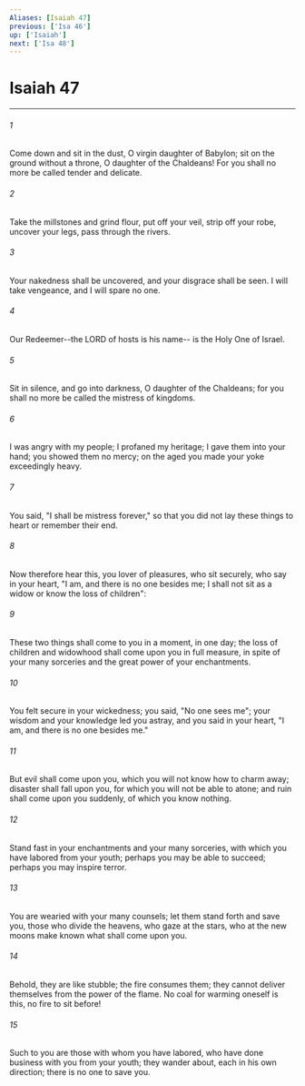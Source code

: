 ```yaml
---
Aliases: [Isaiah 47]
previous: ['Isa 46']
up: ['Isaiah']
next: ['Isa 48']
---
```

# Isaiah 47

***

 

###### 1 
Come down and sit in the dust, 
 O virgin daughter of Babylon; 
 sit on the ground without a throne, 
 O daughter of the Chaldeans! 
 For you shall no more be called 
 tender and delicate. 
 
 

###### 2 
Take the millstones and grind flour, 
 put off your veil, 
 strip off your robe, uncover your legs, 
 pass through the rivers. 
 
 

###### 3 
Your nakedness shall be uncovered, 
 and your disgrace shall be seen. 
 I will take vengeance, 
 and I will spare no one. 
 
 

###### 4 
Our Redeemer--the LORD of hosts is his name-- 
 is the Holy One of Israel.
 
 

###### 5 
Sit in silence, and go into darkness, 
 O daughter of the Chaldeans; 
 for you shall no more be called 
 the mistress of kingdoms. 
 
 

###### 6 
I was angry with my people; 
 I profaned my heritage; 
 I gave them into your hand; 
 you showed them no mercy; 
 on the aged you made your yoke exceedingly heavy. 
 
 

###### 7 
You said, "I shall be mistress forever," 
 so that you did not lay these things to heart 
 or remember their end.
 
 

###### 8 
Now therefore hear this, you lover of pleasures, 
 who sit securely, 
 who say in your heart, 
 "I am, and there is no one besides me; 
 I shall not sit as a widow 
 or know the loss of children": 
 
 

###### 9 
These two things shall come to you 
 in a moment, in one day; 
 the loss of children and widowhood 
 shall come upon you in full measure, 
 in spite of your many sorceries 
 and the great power of your enchantments.
 
 

###### 10 
You felt secure in your wickedness; 
 you said, "No one sees me"; 
 your wisdom and your knowledge led you astray, 
 and you said in your heart, 
 "I am, and there is no one besides me." 
 
 

###### 11 
But evil shall come upon you, 
 which you will not know how to charm away; 
 disaster shall fall upon you, 
 for which you will not be able to atone; 
 and ruin shall come upon you suddenly, 
 of which you know nothing.
 
 

###### 12 
Stand fast in your enchantments 
 and your many sorceries, 
 with which you have labored from your youth; 
 perhaps you may be able to succeed; 
 perhaps you may inspire terror. 
 
 

###### 13 
You are wearied with your many counsels; 
 let them stand forth and save you, 
 those who divide the heavens, 
 who gaze at the stars, 
 who at the new moons make known 
 what shall come upon you.
 
 

###### 14 
Behold, they are like stubble; 
 the fire consumes them; 
 they cannot deliver themselves 
 from the power of the flame. 
 No coal for warming oneself is this, 
 no fire to sit before! 
 
 

###### 15 
Such to you are those with whom you have labored, 
 who have done business with you from your youth; 
 they wander about, each in his own direction; 
 there is no one to save you.
 
